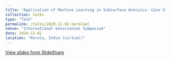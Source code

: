 ```yaml
---
title: "Application of Machine Learning in Subsurface Analysis: Case Study in the North Sea"
collection: talks
type: "Talk"
permalink: /talks/2020-12-02-keralaml
venue: "International Geosciences Symposium"
date: 2020-12-02
location: "Kerala, India (virtual)"
---
```


[View slides from SlideShare](https://www.slideshare.net/YohanesNuwaraNuwara/machine-learning-applications-in-subsurface-analysis-case-study-in-north-sea)


